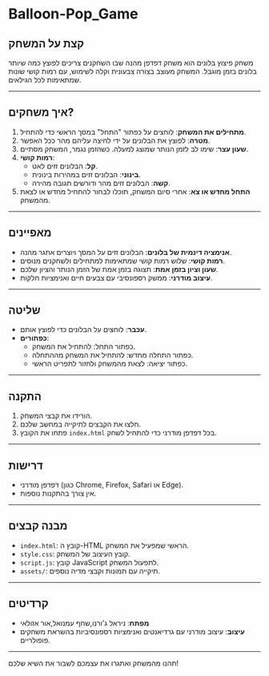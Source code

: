 # Balloon-Pop_Game

## קצת על המשחק
משחק פיצוץ בלונים הוא משחק דפדפן מהנה שבו השחקנים צריכים לפוצץ כמה שיותר בלונים בזמן מוגבל. המשחק מעוצב בצורה צבעונית וקלה לשימוש, עם רמות קושי שונות שמתאימות לכל הגילאים.

---

## איך משחקים?
1. **מתחילים את המשחק**: לוחצים על כפתור "התחל" במסך הראשי כדי להתחיל.
2. **מטרה**: לפוצץ את הבלונים על ידי לחיצה עליהם מהר ככל האפשר.
3. **שעון עצר**: שימו לב לזמן הנותר שמוצג למעלה. כשהזמן נגמר, המשחק מסתיים.
4. **רמות קושי**:
    - **קל**: הבלונים זזים לאט.
    - **בינוני**: הבלונים זזים במהירות בינונית.
    - **קשה**: הבלונים זזים מהר ודורשים תגובה מהירה.
5. **התחל מחדש או צא**: אחרי סיום המשחק, תוכלו לבחור להתחיל מחדש או לצאת מהמשחק.

---

## מאפיינים
- **אנימציה דינמית של בלונים**: הבלונים זזים על המסך ויוצרים אתגר מהנה.
- **רמות קושי**: שלוש רמות קושי שמתאימות למתחילים ולשחקנים מנוסים.
- **שעון וציון בזמן אמת**: תצוגה בזמן אמת של הזמן הנותר והציון שלכם.
- **עיצוב מודרני**: ממשק רספונסיבי עם צבעים חיים ואנימציות חלקות.

---

## שליטה
- **עכבר**: לוחצים על הבלונים כדי לפוצץ אותם.
- **כפתורים**:
    - כפתור התחל: להתחיל את המשחק.
    - כפתור התחלה מחדש: להתחיל את המשחק מההתחלה.
    - כפתור יציאה: לצאת מהמשחק ולחזור לתפריט הראשי.

---

## התקנה
1. הורידו את קבצי המשחק.
2. חלצו את הקבצים לתיקייה במחשב שלכם.
3. פתחו את הקובץ `index.html` בכל דפדפן מודרני כדי להתחיל לשחק.

---

## דרישות
- דפדפן מודרני (כגון Chrome, Firefox, Safari או Edge).
- אין צורך בהתקנות נוספות.

---

## מבנה קבצים
- `index.html`: קובץ ה-HTML הראשי שמפעיל את המשחק.
- `style.css`: קובץ העיצוב של המשחק.
- `script.js`: קובץ JavaScript לתפעול המשחק.
- `assets/`: תיקייה עם תמונות וקבצי מדיה נוספים.

---

## קרדיטים
- **מפתח**: ניראל ג'ורנו,שחף עמנואל,אור אזולאי
- **עיצוב**: עיצוב מודרני עם גרדיאנטים ואנימציות רספונסיביות בהשראת משחקים פופולריים.

---

תהנו מהמשחק ואתגרו את עצמכם לשבור את השיא שלכם!

